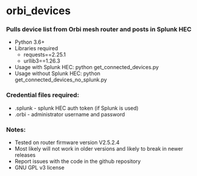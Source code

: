 # orbi_devices

### Pulls device list from Orbi mesh router and posts in Splunk HEC

* Python 3.6+
* Libraries required
  * requests==2.25.1
  * urllib3==1.26.3
* Usage with Splunk HEC: python get_connected_devices.py
* Usage without Splunk HEC: python get_connected_devices_no_splunk.py

### Credential files required:
* .splunk - splunk HEC auth token (if Splunk is used)
* .orbi - administrator username and password

### Notes:
* Tested on router firmware version V2.5.2.4
* Most likely will not work in older versions and likely to break in newer releases
* Report issues with the code in the github repository
* GNU GPL v3 license